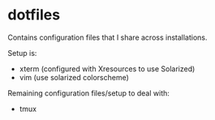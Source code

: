 dotfiles
========

Contains configuration files that I share across installations.

Setup is:

* xterm (configured with Xresources to use Solarized)
* vim (use solarized colorscheme)

Remaining configuration files/setup to deal with:

* tmux
